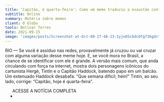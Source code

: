 ```yaml
---
title: ‘Capitão, é quarta-feira’: Como um meme traduziu a exaustão contemporânea
subtitle: Online
summary: Matéria sobre memes
client: O Globo
tools: Bolívar Torres
date: 2021-09-15
image: 'images/posts/Screenshot-at-Oct-08-17-48-23-1yjo05c6dc0fg736gdctgk232ybqm4i5dvr7hq4qjyp0.png'
---
```


RIO —  Se você é assíduo nas redes, provavelmente já cruzou ou vai cruzar com alguma variação desse meme hoje. E, se você mora no Brasil, a chance de se identificar com ele é grande. A versão mais comum, que anda circulando com força na internet, mostra dois personagens icônicos do cartunista Hergé, Tintin e o Capitão Haddock, batendo papo em um balcão. Um extenuado Haddock desabafa: “Que semana difícil, hein!” Tintin, ao seu lado, corrige: “Capitão, hoje é quarta-feira”.    

<div class="post__share"><ul class="share__list list-reset">ACESSE A NOTÍCIA COMPLETA<li class="share__item" style="margin-left: 10px"><a class="share__link share__facebook" style="background: #fa5657" href="https://oglobo.globo.com/cultura/capitao-quarta-feira-como-um-meme-traduziu-exaustao-contemporanea-25197474" 
onclick=window.open(this.href, 'pop-up', 'left=20,top=20,width=500,height=500,toolbar=1,resizable=0'); return false;" title="Link" rel="nofollow"><i class="fa-solid fa-link"></i></a></li></ul></div>
<!-- <div class="gallery-box"><div class="gallery"><img src="/clipping/images/example-1.jpg" loading="lazy" alt="Project"><img src="/clipping/images/example-2.jpg" loading="lazy" alt="Project"></div><em>Gallery / <a href="https://www.freepik.com/" target="_blank">Freepic</a></em></div> -->